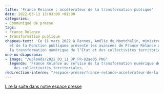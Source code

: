 ```yaml
---
title: 'France Relance : accélérateur de la transformation publique'
date: 2022-03-11 13:03:00 +01:00
categories:
- Communiqué de presse
tags:
- France Relance
- transformation publique
chapeau-text: 'Ce 11 mars 2022 à Rennes, Amélie de Montchalin, ministre de la Transformation
  et de la Fonction publiques présente les avancées de France Relance au service de
  la transformation numérique de l’État et des collectivités territoriales. '
une-ou-diaporama:
- image: "/uploads/2022_03_11_DP_FR-82ae05.PNG"
  legende: 'France Relance au service de la transformation numérique de l’État et
    des collectivités territoriales. '
redirection-interne: "/espace-presse/france-relance-accelerateur-de-la-transformation-publique/"
---
```


<div class="lien-important"><p><a href="/espace-presse/france-relance-accelerateur-de-la-transformation-publique/">Lire la suite dans notre espace presse</a></p></div>